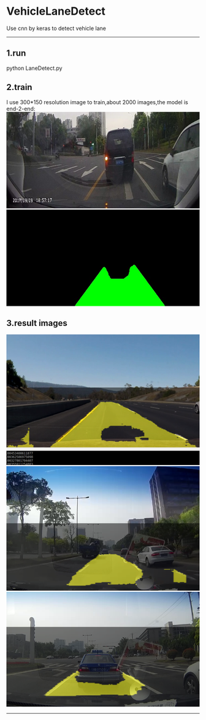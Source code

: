 # VehicleLaneDetect
Use cnn by keras to detect vehicle lane
***
## 1.run  
python LaneDetect.py
## 2.train   
I use 300*150 resolution image to train,about 2000 images,the model is end-2-end:  
![train](train.jpg)   
![train-g](train-g.jpg)
## 3.result images
![snap1](snap1.png)   
![snap2](snap2.png)  
![snap3](snap3.png)   
***

